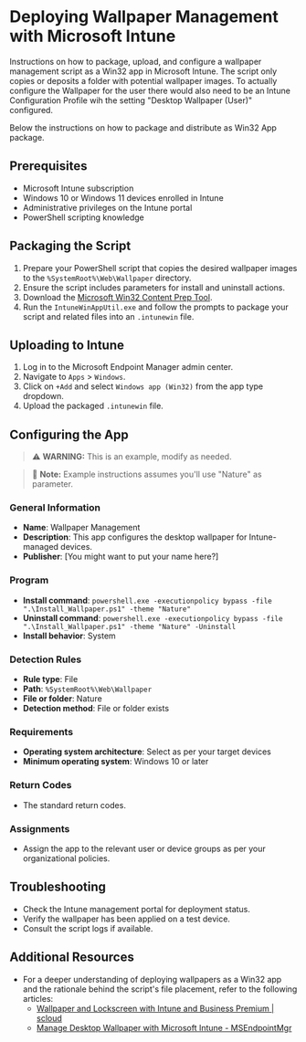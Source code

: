 # Deploying Wallpaper Management with Microsoft Intune

Instructions on how to package, upload, and configure a wallpaper management script as a Win32 app in Microsoft Intune. The script only copies or deposits a folder with potential wallpaper images. To actually configure the Wallpaper for the user there would also need to be an Intune Configuration Profile wih the setting "Desktop Wallpaper (User)" configured.

Below the instructions on how to package and distribute as Win32 App package.

## Prerequisites

- Microsoft Intune subscription
- Windows 10 or Windows 11 devices enrolled in Intune
- Administrative privileges on the Intune portal
- PowerShell scripting knowledge

## Packaging the Script

1. Prepare your PowerShell script that copies the desired wallpaper images to the `%SystemRoot%\Web\Wallpaper` directory.
2. Ensure the script includes parameters for install and uninstall actions.
3. Download the [Microsoft Win32 Content Prep Tool](https://github.com/Microsoft/Microsoft-Win32-Content-Prep-Tool).
4. Run the `IntuneWinAppUtil.exe` and follow the prompts to package your script and related files into an `.intunewin` file.

## Uploading to Intune

1. Log in to the Microsoft Endpoint Manager admin center.
2. Navigate to `Apps` > `Windows`.
3. Click on `+Add` and select `Windows app (Win32)` from the app type dropdown.
4. Upload the packaged `.intunewin` file.

## Configuring the App

> :warning: **WARNING:** This is an example, modify as needed.

> :memo: **Note:** Example instructions assumes you'll use "Nature" as parameter.


### General Information

- **Name**: Wallpaper Management
- **Description**: This app configures the desktop wallpaper for Intune-managed devices.
- **Publisher**: [You might want to put your name here?]

### Program

- **Install command**: `powershell.exe -executionpolicy bypass -file ".\Install_Wallpaper.ps1" -theme "Nature"`
- **Uninstall command**: `powershell.exe -executionpolicy bypass -file ".\Install_Wallpaper.ps1" -theme "Nature" -Uninstall`
- **Install behavior**: System

### Detection Rules

- **Rule type**: File
- **Path**: `%SystemRoot%\Web\Wallpaper`
- **File or folder**: Nature
- **Detection method**: File or folder exists

### Requirements

- **Operating system architecture**: Select as per your target devices
- **Minimum operating system**: Windows 10 or later

### Return Codes

- The standard return codes.

### Assignments
- Assign the app to the relevant user or device groups as per your organizational policies.



## Troubleshooting

- Check the Intune management portal for deployment status.
- Verify the wallpaper has been applied on a test device.
- Consult the script logs if available.

## Additional Resources

- For a deeper understanding of deploying wallpapers as a Win32 app and the rationale behind the script's file placement, refer to the following articles:
  - [Wallpaper and Lockscreen with Intune and Business Premium | scloud](https://scloud.work/wallpaper-lockscreen-intune-business/)
  - [Manage Desktop Wallpaper with Microsoft Intune - MSEndpointMgr](https://msendpointmgr.com/2021/02/02/manage-desktop-wallpaper-with-microsoft-intune/)

